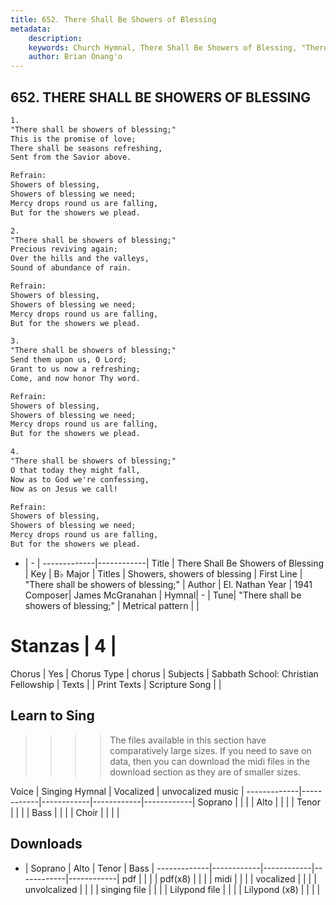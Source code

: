 ```yaml
---
title: 652. There Shall Be Showers of Blessing
metadata:
    description: 
    keywords: Church Hymnal, There Shall Be Showers of Blessing, "There shall be showers of blessing;" , Showers, showers of blessing
    author: Brian Onang'o
---
```



## 652. THERE SHALL BE SHOWERS OF BLESSING

```txt
1.
"There shall be showers of blessing;"
This is the promise of love;
There shall be seasons refreshing,
Sent from the Savior above.

Refrain:
Showers of blessing,
Showers of blessing we need;
Mercy drops round us are falling,
But for the showers we plead.

2.
"There shall be showers of blessing;"
Precious reviving again;
Over the hills and the valleys,
Sound of abundance of rain.

Refrain:
Showers of blessing,
Showers of blessing we need;
Mercy drops round us are falling,
But for the showers we plead.

3.
"There shall be showers of blessing;"
Send them upon us, O Lord;
Grant to us now a refreshing;
Come, and now honor Thy word.

Refrain:
Showers of blessing,
Showers of blessing we need;
Mercy drops round us are falling,
But for the showers we plead.

4.
"There shall be showers of blessing;"
O that today they might fall,
Now as to God we're confessing,
Now as on Jesus we call!

Refrain:
Showers of blessing,
Showers of blessing we need;
Mercy drops round us are falling,
But for the showers we plead.

```

- |   -  |
-------------|------------|
Title | There Shall Be Showers of Blessing |
Key | B♭ Major |
Titles | Showers, showers of blessing |
First Line | "There shall be showers of blessing;"  |
Author | El. Nathan
Year | 1941
Composer| James McGranahan |
Hymnal|  - |
Tune| "There shall be showers of blessing;" |
Metrical pattern | |
# Stanzas | 4 |
Chorus | Yes |
Chorus Type | chorus |
Subjects | Sabbath School: Christian Fellowship |
Texts |  |
Print Texts | 
Scripture Song |  |
  
## Learn to Sing

>>>> The files available in this section have comparatively large sizes. If you need to save on data, then you can download the midi files in the download section as they are of smaller sizes.

Voice |  Singing Hymnal | Vocalized | unvocalized music |
-------------|------------|------------|------------|------------|
Soprano | | | |
Alto | | | |
Tenor | | | |
Bass | | | |
Choir | | | |

## Downloads

- |  Soprano | Alto | Tenor | Bass |
-------------|------------|------------|------------|------------|
pdf | | | |
pdf(x8) | | | |
midi | | | |
vocalized | | | |
unvolcalized | | | |
singing file | | | |
Lilypond file | | | |
Lilypond (x8) | | | |
  